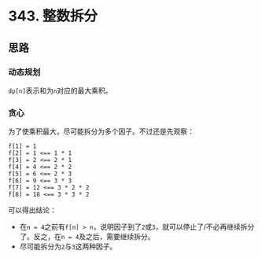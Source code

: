 # 343. 整数拆分

## 思路

### 动态规划

`dp[n]`表示和为`n`对应的最大乘积。

### 贪心

为了使乘积最大，尽可能拆分为多个因子。不过还是先观察：

```
f[1] = 1
f[2] = 1 <== 1 * 1
f[3] = 2 <== 2 * 1
f[4] = 4 <== 2 * 2
f[5] = 6 <== 2 * 3
f[6] = 9 <== 3 * 3
f[7] = 12 <== 3 * 2 * 2
f[8] = 18 <== 3 * 3 * 2
```

可以得出结论：

- 在`n = 4`之前有`f[n] > n`，说明因子到了`2`或`3`，就可以停止了/不必再继续拆分了。反之，在`n = 4`及之后，需要继续拆分。
- 尽可能拆分为`2`与`3`这两种因子。

